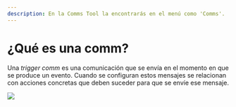```yaml
---
description: En la Comms Tool la encontrarás en el menú como 'Comms'.
---
```


# ¿Qué es una comm?

Una _trigger comm_ es una comunicación que se envía en el momento en que se produce un evento. Cuando se configuran estos mensajes se relacionan con acciones concretas que deben suceder para que se envíe ese mensaje.

![](https://github.com/iciaparicio/variantes-origen/tree/169a87cd535336e6c183d673fef59f5462c5d585/.gitbook/assets/image%20%288%29.png)

